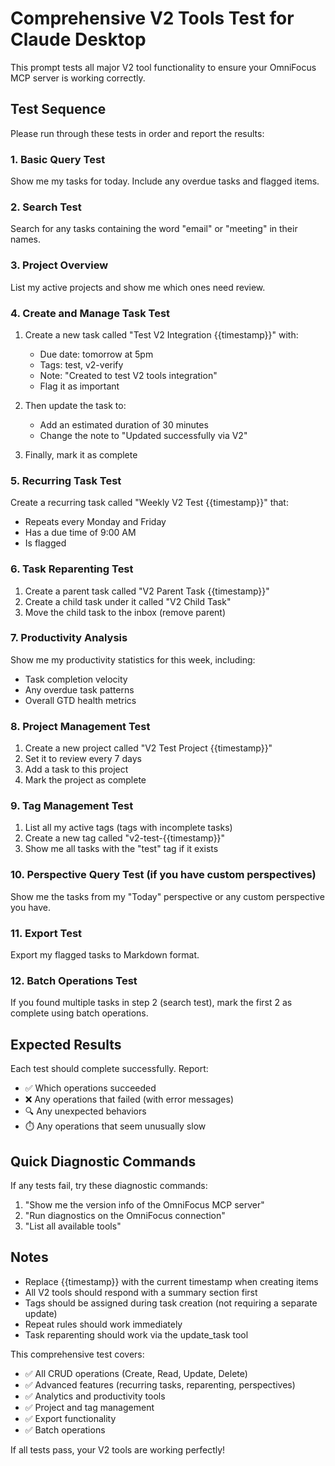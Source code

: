 # Comprehensive V2 Tools Test for Claude Desktop

This prompt tests all major V2 tool functionality to ensure your OmniFocus MCP server is working correctly.

## Test Sequence

Please run through these tests in order and report the results:

### 1. Basic Query Test
Show me my tasks for today. Include any overdue tasks and flagged items.

### 2. Search Test
Search for any tasks containing the word "email" or "meeting" in their names.

### 3. Project Overview
List my active projects and show me which ones need review.

### 4. Create and Manage Task Test
1. Create a new task called "Test V2 Integration {{timestamp}}" with:
   - Due date: tomorrow at 5pm
   - Tags: test, v2-verify
   - Note: "Created to test V2 tools integration"
   - Flag it as important

2. Then update the task to:
   - Add an estimated duration of 30 minutes
   - Change the note to "Updated successfully via V2"

3. Finally, mark it as complete

### 5. Recurring Task Test
Create a recurring task called "Weekly V2 Test {{timestamp}}" that:
- Repeats every Monday and Friday
- Has a due time of 9:00 AM
- Is flagged

### 6. Task Reparenting Test
1. Create a parent task called "V2 Parent Task {{timestamp}}"
2. Create a child task under it called "V2 Child Task"
3. Move the child task to the inbox (remove parent)

### 7. Productivity Analysis
Show me my productivity statistics for this week, including:
- Task completion velocity
- Any overdue task patterns
- Overall GTD health metrics

### 8. Project Management Test
1. Create a new project called "V2 Test Project {{timestamp}}"
2. Set it to review every 7 days
3. Add a task to this project
4. Mark the project as complete

### 9. Tag Management Test
1. List all my active tags (tags with incomplete tasks)
2. Create a new tag called "v2-test-{{timestamp}}"
3. Show me all tasks with the "test" tag if it exists

### 10. Perspective Query Test (if you have custom perspectives)
Show me the tasks from my "Today" perspective or any custom perspective you have.

### 11. Export Test
Export my flagged tasks to Markdown format.

### 12. Batch Operations Test
If you found multiple tasks in step 2 (search test), mark the first 2 as complete using batch operations.

## Expected Results

Each test should complete successfully. Report:
- ✅ Which operations succeeded
- ❌ Any operations that failed (with error messages)
- 🔍 Any unexpected behaviors
- ⏱️ Any operations that seem unusually slow

## Quick Diagnostic Commands

If any tests fail, try these diagnostic commands:

1. "Show me the version info of the OmniFocus MCP server"
2. "Run diagnostics on the OmniFocus connection"
3. "List all available tools"

## Notes
- Replace {{timestamp}} with the current timestamp when creating items
- All V2 tools should respond with a summary section first
- Tags should be assigned during task creation (not requiring a separate update)
- Repeat rules should work immediately
- Task reparenting should work via the update_task tool

This comprehensive test covers:
- ✅ All CRUD operations (Create, Read, Update, Delete)
- ✅ Advanced features (recurring tasks, reparenting, perspectives)
- ✅ Analytics and productivity tools
- ✅ Project and tag management
- ✅ Export functionality
- ✅ Batch operations

If all tests pass, your V2 tools are working perfectly!